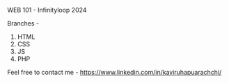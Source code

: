 WEB 101 - Infinityloop 2024

Branches - 

1. HTML
2. CSS
3. JS
4. PHP

Feel free to contact me - https://www.linkedin.com/in/kaviruhapuarachchi/ 